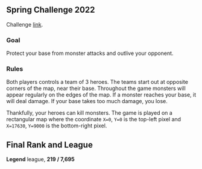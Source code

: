 ## Spring Challenge 2022

Challenge [link](https://www.codingame.com/contests/spring-challenge-2022).

### Goal
Protect your base from monster attacks and outlive your opponent.

### Rules

Both players controls a team of 3 heroes. The teams start out at opposite corners of the map, near their base. Throughout the game monsters will appear regularly on the edges of the map. If a monster reaches your base, it will deal
damage. If your base takes too much damage, you lose.

Thankfully, your heroes can kill monsters. The game is played on a rectangular map where the coordinate `X=0`, `Y=0` is the top-left pixel and `X=17630`, `Y=9000` is the bottom-right pixel.


## Final Rank and League

**Legend** league, **219 / 7,695** 
